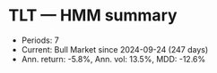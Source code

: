 # TLT — HMM summary

- Periods: 7
- Current: Bull Market since 2024-09-24 (247 days)
- Ann. return: -5.8%, Ann. vol: 13.5%, MDD: -12.6%
